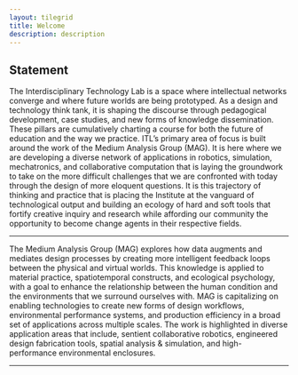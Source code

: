 ```yaml
---
layout: tilegrid
title: Welcome
description: description
---
```


## Statement

The Interdisciplinary Technology Lab is a space where intellectual networks converge and where future worlds are being prototyped. As a design and technology think tank, it is shaping the discourse through pedagogical development, case studies, and new forms of knowledge dissemination. These pillars are cumulatively charting a course for both the future of education and the way we practice. ITL’s primary area of focus is built around the work of the Medium Analysis Group (MAG). It is here where we are developing a diverse network of applications in robotics, simulation, mechatronics, and collaborative computation that is laying the groundwork to take on the more difficult challenges that we are confronted with today through the design of more eloquent questions. It is this trajectory of thinking and practice that is placing the Institute at the vanguard of technological output and building an ecology of hard and soft tools that fortify creative inquiry and research while affording our community the opportunity to become change agents in their respective fields.

---

The Medium Analysis Group (MAG) explores how data augments and mediates design processes by creating more intelligent feedback loops between the physical and virtual worlds. This knowledge is applied to material practice, spatiotemporal constructs, and ecological psychology, with a goal to enhance the relationship between the human condition and the environments that we surround ourselves with. MAG is capitalizing on enabling technologies to create new forms of design workflows,  environmental performance systems, and production efficiency in a broad set of applications across multiple scales. The work is highlighted in diverse application areas that include, sentient collaborative robotics, engineered design fabrication tools, spatial analysis & simulation, and high-performance environmental enclosures.

---
